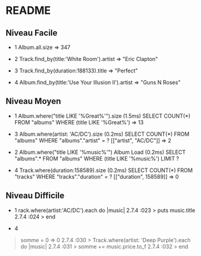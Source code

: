 # README

## Niveau Facile
* 1
Album.all.size => 347

* 2
Track.find_by(title:'White Room').artist 
  => "Eric Clapton"

* 3
Track.find_by(duration:188133).title 
  => "Perfect"

* 4
Album.find_by(title:'Use Your Illusion II').artist
 => "Guns N Roses"

## Niveau Moyen
* 1
Album.where("title LIKE '%Great%'").size
   (1.5ms)  SELECT COUNT(*) FROM "albums" WHERE (title LIKE '%Great%')
 => 13 

* 3
Album.where(artist: 'AC/DC').size
   (0.2ms)  SELECT COUNT(*) FROM "albums" WHERE "albums"."artist" = ?  [["artist", "AC/DC"]]
 => 2

* 2
Album.where("title LIKE '%music%'")
  Album Load (0.2ms)  SELECT  "albums".* FROM "albums" WHERE (title LIKE '%music%') LIMIT ?

* 4
Track.where(duration:158589).size
   (0.2ms)  SELECT COUNT(*) FROM "tracks" WHERE "tracks"."duration" = ?  [["duration", 158589]]
 => 0

## Niveau Difficile
* 1
rack.where(artist:'AC/DC').each do |music|
2.7.4 :023 >   puts music.title
2.7.4 :024 > end

* 4
> somme = 0
 => 0 
2.7.4 :030 > Track.where(artist: 'Deep Purple').each do |music|
2.7.4 :031 >   somme += music.price.to_f
2.7.4 :032 > end